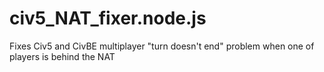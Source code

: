 # civ5_NAT_fixer.node.js
Fixes Civ5 and CivBE multiplayer "turn doesn't end" problem when one of players is behind the NAT
